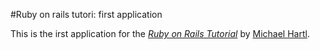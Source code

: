 #Ruby on rails tutori: first application

This is the irst application for the [*Ruby on Rails Tutorial*](http://railstutorial.org) by [Michael Hartl](http://michaelhartl.com/).